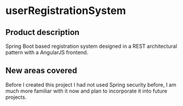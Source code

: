 # userRegistrationSystem

## Product description
Spring Boot based registration system designed in a REST architectural pattern with a AngularJS frontend. 

## New areas covered
Before I created this project I had not used Spring security before, I am much more familiar with it now and plan to incorporate it into future projects.
